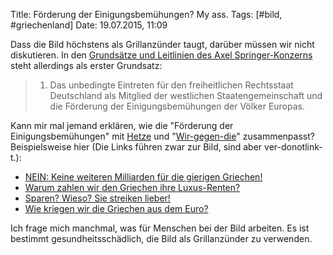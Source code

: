 Title: Förderung der Einigungsbemühungen? My ass.
Tags: [#bild, #griechenland]
Date: 19.07.2015, 11:09

Dass die Bild höchstens als Grillanzünder taugt, darüber müssen wir nicht diskutieren. In den [Grundsätze und Leitlinien des Axel Springer-Konzerns](http://www.axelspringer.de/artikel/Grundsaetze-und-Leitlinien_40218.html) steht allerdings als erster Grundsatz:

> 1. Das unbedingte Eintreten für den freiheitlichen Rechtsstaat Deutschland als Mitglied der westlichen Staatengemeinschaft und die Förderung der Einigungsbemühungen der Völker Europas.

Kann mir mal jemand erklären, wie die "Förderung der Einigungsbemühungen" mit [Hetze](http://www.bildblog.de/18326/leitfaden-wie-hetze-ich-gegen-ein-land-auf/) und "[Wir-gegen-die](http://www.bildblog.de/34704/griechen-raus/)" zusammenpasst? Beispielsweise hier (Die Links führen zwar zur Bild, sind aber ver-donotlink-t.):

- [NEIN: Keine weiteren Milliarden für die gierigen Griechen!](http://www.donotlink.com/dv6n)
- [Warum zahlen wir den Griechen ihre Luxus-Renten?](http://www.donotlink.com/fzbt)
- [Sparen? Wieso? Sie streiken lieber!](http://www.donotlink.com/fzbv)
- [Wie kriegen wir die Griechen aus dem Euro?](http://www.donotlink.com/fzgl)

Ich frage mich manchmal, was für Menschen bei der Bild arbeiten. Es ist bestimmt gesundheitsschädlich, die Bild als Grillanzünder zu verwenden.
